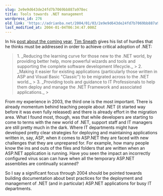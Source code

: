 ```yaml
---
slug: 2e9e9d643de24fd7b7069bb887a978ec
title: Tools towards .NET management
wordpress_id: 276
old_link: 'https://adrianba.net/2004/01/03/2e9e9d643de24fd7b7069bb887a978ec/'
last_modified_at: 2004-01-04T06:34:47.000Z
---
```


In his
[
post about the coming year](http://blogs.gotdotnet.com/tims/permalink.aspx/58f3fd1f-49a3-4e15-b27f-684fd5ff6a7c),
[Tim Sneath](http://blogs.gotdotnet.com/tims/) gives his
list of hurdles that he thinks must be addressed in order to
achieve critical adoption of .NET:

<blockquote>  1. _Reducing the learning curve for those new to the .NET
world, by providing better help, more powerful wizards and tools
and supporting the complete software development
lifecycle._
>   2. _Making it easier for existing applications (particularly
those written in ASP and Visual Basic "Classic") to be migrated
across to the .NET world._
>   3. _Providing tools and guidance to IT Professionals to help
them deploy and manage the .NET Framework and associated
applications._
> </blockquote>

From my experience in 2003, the third one is the most important.
There is already momentum behind teaching people about .NET (it
started way before it was even fully released) and there is already
effort in the migration area. What I found most, though, was that
while developers are starting to come to terms with the new world
of .NET, support staff and IT managers are still pretty much in the
dark. Where IT departments might have developed pretty clear
strategies for deploying and maintaining applications written in,
say, ASP, when it comes to ASP.NET they are faced with new
challenges that they are unprepared for. For example, how many
people know the ins and outs of the files and folders that are
written when an ASP.NET application is running. Have you seen the
impact an incorrectly configured virus scan can have when all the
temporary ASP.NET assemblies are continually scanned?

So I say a significant focus through 2004 should be pointed
towards building documentation about best practices for the
deployment and management of .NET (and in particular) ASP.NET
applications for busy IT departments.
